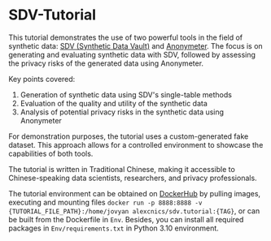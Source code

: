 # SDV-Tutorial

This tutorial demonstrates the use of two powerful tools in the field of synthetic data: [SDV (Synthetic Data Vault)](https://github.com/sdv-dev/SDV) and [Anonymeter](https://github.com/statice/anonymeter). The focus is on generating and evaluating synthetic data with SDV, followed by assessing the privacy risks of the generated data using Anonymeter.

Key points covered:

1. Generation of synthetic data using SDV's single-table methods
2. Evaluation of the quality and utility of the synthetic data
3. Analysis of potential privacy risks in the synthetic data using Anonymeter

For demonstration purposes, the tutorial uses a custom-generated fake dataset. This approach allows for a controlled environment to showcase the capabilities of both tools.

The tutorial is written in Traditional Chinese, making it accessible to Chinese-speaking data scientists, researchers, and privacy professionals.

The tutorial environment can be obtained on [DockerHub](https://hub.docker.com/r/alexcnics/sdv.tutorial) by pulling images, executing and mounting files `docker run -p 8888:8888 -v {TUTORIAL_FILE_PATH}:/home/jovyan alexcnics/sdv.tutorial:{TAG}`, or can be built from the Dockerfile in `Env`. Besides, you can install all required packages in `Env/requirements.txt` in Python 3.10 environment.

